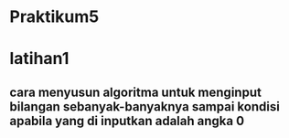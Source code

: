 # Praktikum5
  # latihan1
  ## cara menyusun algoritma untuk menginput bilangan sebanyak-banyaknya sampai kondisi apabila yang di inputkan adalah angka 0
